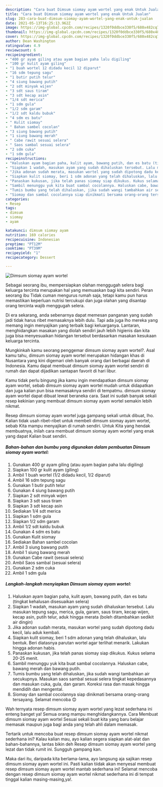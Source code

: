 ```yaml
---
description: "Cara buat Dimsum siomay ayam wortel yang enak Untuk Jualan"
title: "Cara buat Dimsum siomay ayam wortel yang enak Untuk Jualan"
slug: 283-cara-buat-dimsum-siomay-ayam-wortel-yang-enak-untuk-jualan
date: 2021-05-13T16:25:13.962Z
image: https://img-global.cpcdn.com/recipes/1320f0ddbce330f5/680x482cq70/dimsum-siomay-ayam-wortel-foto-resep-utama.jpg
thumbnail: https://img-global.cpcdn.com/recipes/1320f0ddbce330f5/680x482cq70/dimsum-siomay-ayam-wortel-foto-resep-utama.jpg
cover: https://img-global.cpcdn.com/recipes/1320f0ddbce330f5/680x482cq70/dimsum-siomay-ayam-wortel-foto-resep-utama.jpg
author: Dean Washington
ratingvalue: 4.9
reviewcount: 6
recipeingredient:
- "400 gr ayam giling atau ayam bagian paha lalu digiling"
- "100 gr kulit ayam giling"
- "1 buah wortel 12 didadu kecil 12 diparut"
- "16 sdm tepung sagu"
- "1 butir putih telur"
- "4 siung bawang putih"
- "2 sdt minyak wijen"
- "3 sdt saus tiram"
- "3 sdt kecap asin"
- "1/4 sdt merica"
- "1 sdm gula"
- "1/2 sdm garam"
- "1/2 sdt kaldu bubuk"
- "4 sdm es batu"
- " Kulit siomay"
- " Bahan sambel cocolan"
- "3 siung bawang putih"
- "1 siung bawang merah"
- " Cabe rawit sesuai selera"
- " Saos sambal sesuai selera"
- "2 sdm cuka"
- "1 sdm gula"
recipeinstructions:
- "Haluskan ayam bagian paha, kulit ayam, bawang putih, dan es batu (tingkat kehalusan disesuaikan selera)"
- "Siapkan 1 wadah, masukan ayam yang sudah dihaluskan tersebut. Lalu masukan tepung sagu, merica, gula, garam, saus tiram, kecap wijen, kecap asin, putih telur, aduk hingga merata (boleh ditambahkan sedikit air dingin)"
- "Jika adonan sudah merata, masukan wortel yang sudah dipotong dadu kecil, lalu aduk kembali."
- "Siapkan kulit siomay, beri 1 sdm adonan yang telah dihaluskan, lalu bentuk. Beri diatasnya parutan wortel agar terlihat menarik. Lakukan hingga adonan habis."
- "Panaskan kukusan, jika telah panas siomay siap dikukus. Kukus selama 20-25 menit."
- "Sambil menunggu yuk kita buat sambal cocolannya. Haluskan cabe, bawang merah dan bawang putih."
- "Tumis bumbu yang telah dihaluskan, jika sudah wangi tambahkan air secukupnya. Masukan saos sambal sesuai selera tingkat kepedasannya dan masukan cuka, gula, dan garam. Koreksi rasa dan masak hingga mendidih dan mengental."
- "Siomay dan sambal cocolannya siap dinikmati bersama orang-orang tersayang. Selamat mencoba 😊"
categories:
- Resep
tags:
- dimsum
- siomay
- ayam

katakunci: dimsum siomay ayam 
nutrition: 169 calories
recipecuisine: Indonesian
preptime: "PT12M"
cooktime: "PT39M"
recipeyield: "1"
recipecategory: Dessert

---
```



![Dimsum siomay ayam wortel](https://img-global.cpcdn.com/recipes/1320f0ddbce330f5/680x482cq70/dimsum-siomay-ayam-wortel-foto-resep-utama.jpg)

Sebagai seorang ibu, mempersiapkan olahan menggugah selera bagi keluarga tercinta merupakan hal yang memuaskan bagi kita sendiri. Peran seorang ibu Tidak cuman mengurus rumah saja, tetapi kamu pun harus memastikan keperluan nutrisi tercukupi dan juga olahan yang disantap orang tercinta wajib menggugah selera.

Di era  sekarang, anda sebenarnya dapat memesan panganan yang sudah jadi tidak harus ribet memasaknya lebih dulu. Tapi ada juga lho mereka yang memang ingin menyajikan yang terbaik bagi keluarganya. Lantaran, menghidangkan masakan yang diolah sendiri jauh lebih higienis dan kita juga bisa menyesuaikan hidangan tersebut berdasarkan masakan kesukaan keluarga tercinta. 



Mungkinkah kamu seorang penggemar dimsum siomay ayam wortel?. Asal kamu tahu, dimsum siomay ayam wortel merupakan hidangan khas di Nusantara yang kini digemari oleh banyak orang dari berbagai daerah di Indonesia. Kamu dapat membuat dimsum siomay ayam wortel sendiri di rumah dan dapat dijadikan santapan favorit di hari libur.

Kamu tidak perlu bingung jika kamu ingin mendapatkan dimsum siomay ayam wortel, sebab dimsum siomay ayam wortel mudah untuk didapatkan dan juga kalian pun bisa memasaknya sendiri di tempatmu. dimsum siomay ayam wortel dapat dibuat lewat beraneka cara. Saat ini sudah banyak sekali resep kekinian yang membuat dimsum siomay ayam wortel semakin lebih nikmat.

Resep dimsum siomay ayam wortel juga gampang sekali untuk dibuat, lho. Kalian tidak usah ribet-ribet untuk membeli dimsum siomay ayam wortel, sebab Kita mampu menyajikan di rumah sendiri. Untuk Kita yang hendak membuatnya, inilah cara membuat dimsum siomay ayam wortel yang enak yang dapat Kalian buat sendiri.

<!--inarticleads1-->

##### Bahan-bahan dan bumbu yang digunakan dalam pembuatan Dimsum siomay ayam wortel:

1. Gunakan 400 gr ayam giling (atau ayam bagian paha lalu digiling)
1. Siapkan 100 gr kulit ayam (giling)
1. Ambil 1 buah wortel (1/2 didadu kecil, 1/2 diparut)
1. Ambil 16 sdm tepung sagu
1. Gunakan 1 butir putih telur
1. Gunakan 4 siung bawang putih
1. Siapkan 2 sdt minyak wijen
1. Siapkan 3 sdt saus tiram
1. Siapkan 3 sdt kecap asin
1. Sediakan 1/4 sdt merica
1. Siapkan 1 sdm gula
1. Siapkan 1/2 sdm garam
1. Ambil 1/2 sdt kaldu bubuk
1. Gunakan 4 sdm es batu
1. Gunakan  Kulit siomay
1. Sediakan  Bahan sambel cocolan
1. Ambil 3 siung bawang putih
1. Ambil 1 siung bawang merah
1. Gunakan  Cabe rawit (sesuai selera)
1. Ambil  Saos sambal (sesuai selera)
1. Gunakan 2 sdm cuka
1. Ambil 1 sdm gula




<!--inarticleads2-->

##### Langkah-langkah menyiapkan Dimsum siomay ayam wortel:

1. Haluskan ayam bagian paha, kulit ayam, bawang putih, dan es batu (tingkat kehalusan disesuaikan selera)
1. Siapkan 1 wadah, masukan ayam yang sudah dihaluskan tersebut. Lalu masukan tepung sagu, merica, gula, garam, saus tiram, kecap wijen, kecap asin, putih telur, aduk hingga merata (boleh ditambahkan sedikit air dingin)
1. Jika adonan sudah merata, masukan wortel yang sudah dipotong dadu kecil, lalu aduk kembali.
1. Siapkan kulit siomay, beri 1 sdm adonan yang telah dihaluskan, lalu bentuk. Beri diatasnya parutan wortel agar terlihat menarik. Lakukan hingga adonan habis.
1. Panaskan kukusan, jika telah panas siomay siap dikukus. Kukus selama 20-25 menit.
1. Sambil menunggu yuk kita buat sambal cocolannya. Haluskan cabe, bawang merah dan bawang putih.
1. Tumis bumbu yang telah dihaluskan, jika sudah wangi tambahkan air secukupnya. Masukan saos sambal sesuai selera tingkat kepedasannya dan masukan cuka, gula, dan garam. Koreksi rasa dan masak hingga mendidih dan mengental.
1. Siomay dan sambal cocolannya siap dinikmati bersama orang-orang tersayang. Selamat mencoba 😊




Wah ternyata resep dimsum siomay ayam wortel yang lezat sederhana ini enteng banget ya! Semua orang mampu menghidangkannya. Cara Membuat dimsum siomay ayam wortel Sesuai sekali buat kita yang baru belajar memasak maupun juga bagi anda yang telah ahli dalam memasak.

Tertarik untuk mencoba buat resep dimsum siomay ayam wortel nikmat sederhana ini? Kalau kalian mau, ayo kalian segera siapkan alat-alat dan bahan-bahannya, lantas bikin deh Resep dimsum siomay ayam wortel yang lezat dan tidak rumit ini. Sungguh gampang kan. 

Maka dari itu, daripada kita berlama-lama, ayo langsung aja sajikan resep dimsum siomay ayam wortel ini. Pasti kalian tiidak akan menyesal membuat resep dimsum siomay ayam wortel mantab sederhana ini! Selamat mencoba dengan resep dimsum siomay ayam wortel nikmat sederhana ini di tempat tinggal kalian masing-masing,ya!.

